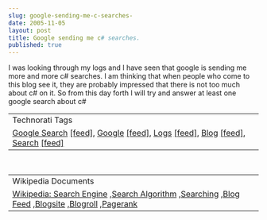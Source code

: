 ```yaml
---
slug: google-sending-me-c-searches-
date: 2005-11-05
layout: post
title: Google sending me c# searches.
published: true
---
```

I was looking through my logs and I have seen that google is sending me more and more c# searches.  I am thinking that when people who come to this blog see it, they are probably impressed that there is not too much about c# on it.  So from this day forth I will try and answer at least one google search about c#<p /><table class="TechnoratiHead TagHeader">
<tr><td>Technorati Tags</td></tr>
<tr class="Technorati"><td>
<a href="http://www.technorati.com/tag/Google%20Search" class="Tag" rel="tag">Google Search</a> <a href="http://feeds.technorati.com/feed/posts/tag/Google%20Search" class="Tag">[feed]</a>, <a href="http://www.technorati.com/tag/Google" class="Tag" rel="tag">Google</a> <a href="http://feeds.technorati.com/feed/posts/tag/Google" class="Tag">[feed]</a>, <a href="http://www.technorati.com/tag/Logs" class="Tag" rel="tag">Logs</a> <a href="http://feeds.technorati.com/feed/posts/tag/Logs" class="Tag">[feed]</a>, <a href="http://www.technorati.com/tag/Blog" class="Tag" rel="tag">Blog</a> <a href="http://feeds.technorati.com/feed/posts/tag/Blog" class="Tag">[feed]</a>, <a href="http://www.technorati.com/tag/Search" class="Tag" rel="tag">Search</a> <a href="http://feeds.technorati.com/feed/posts/tag/Search" class="Tag">[feed]</a>
</td></tr>
</table><br /><table class="TechnoratiHead TagHeader">
<tr><td>Wikipedia Documents</td></tr>
<tr class="Technorati"><td>
<a href="http://en.wikipedia.org/wiki/Search_engine">Wikipedia: Search Engine</a> ,<a href="http://en.wikipedia.org/wiki/Search_algorithm">Search Algorithm</a> ,<a href="http://en.wikipedia.org/wiki/Search">Searching</a> ,<a href="http://en.wikipedia.org/wiki/Blog_feed">Blog Feed</a> ,<a href="http://en.wikipedia.org/wiki/Blog_site">Blogsite</a> ,<a href="http://en.wikipedia.org/wiki/Blogroll">Blogroll</a> ,<a href="http://en.wikipedia.org/wiki/PageRank">Pagerank</a>
</td></tr>
</table><div class="blogger-post-footer"><img class="posterous_download_image" src="https://blogger.googleusercontent.com/tracker/8109338-113122109181445338?l=www.kinlan.co.uk%2Findex.html" height="1" alt="" width="1" /></div>

